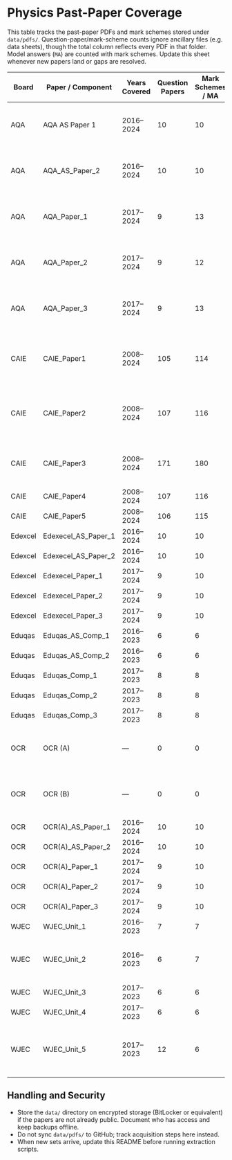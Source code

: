 # Physics Past-Paper Coverage

This table tracks the past-paper PDFs and mark schemes stored under `data/pdfs/`. Question-paper/mark-scheme counts ignore ancillary files (e.g. data sheets), though the total column reflects every PDF in that folder. Model answers (`MA`) are counted with mark schemes. Update this sheet whenever new papers land or gaps are resolved.

| Board | Paper / Component | Years Covered | Question Papers | Mark Schemes / MA | Notes |
| --- | --- | --- | --- | --- | --- |
| AQA | AQA AS Paper 1 | 2016–2024 | 10 | 10 | Includes specimen set and yearly data sheets |
| AQA | AQA_AS_Paper_2 | 2016–2024 | 10 | 10 | Includes specimen set and yearly data sheets |
| AQA | AQA_Paper_1 | 2017–2024 | 9 | 13 | Extra `MA` PDFs bundled with some years |
| AQA | AQA_Paper_2 | 2017–2024 | 9 | 12 | Extra `MA` PDFs bundled with some years |
| AQA | AQA_Paper_3 | 2017–2024 | 9 | 13 | Extra `MA` PDFs bundled with some years |
| CAIE | CAIE_Paper1 | 2008–2024 | 105 | 114 | Complete run of variants 11/12/13 where available |
| CAIE | CAIE_Paper2 | 2008–2024 | 107 | 116 | Complete run of variants 21/22/23 where available |
| CAIE | CAIE_Paper3 | 2008–2024 | 171 | 180 | Includes practical planning & analysis papers |
| CAIE | CAIE_Paper4 | 2008–2024 | 107 | 116 | |
| CAIE | CAIE_Paper5 | 2008–2024 | 106 | 115 | |
| Edexcel | Edexecel_AS_Paper_1 | 2016–2024 | 10 | 10 | |
| Edexcel | Edexecel_AS_Paper_2 | 2016–2024 | 10 | 10 | |
| Edexcel | Edexecel_Paper_1 | 2017–2024 | 9 | 10 | |
| Edexcel | Edexecel_Paper_2 | 2017–2024 | 9 | 10 | |
| Edexcel | Edexecel_Paper_3 | 2017–2024 | 9 | 10 | |
| Eduqas | Eduqas_AS_Comp_1 | 2016–2023 | 6 | 6 | |
| Eduqas | Eduqas_AS_Comp_2 | 2016–2023 | 6 | 6 | |
| Eduqas | Eduqas_Comp_1 | 2017–2023 | 8 | 8 | |
| Eduqas | Eduqas_Comp_2 | 2017–2023 | 8 | 8 | |
| Eduqas | Eduqas_Comp_3 | 2017–2023 | 8 | 8 | |
| OCR | OCR (A) | — | 0 | 0 | Folder placeholder only – needs sourcing |
| OCR | OCR (B) | — | 0 | 0 | Folder placeholder only – needs sourcing |
| OCR | OCR(A)_AS_Paper_1 | 2016–2024 | 10 | 10 | |
| OCR | OCR(A)_AS_Paper_2 | 2016–2024 | 10 | 10 | |
| OCR | OCR(A)_Paper_1 | 2017–2024 | 9 | 10 | |
| OCR | OCR(A)_Paper_2 | 2017–2024 | 9 | 10 | |
| OCR | OCR(A)_Paper_3 | 2017–2024 | 9 | 10 | |
| WJEC | WJEC_Unit_1 | 2016–2023 | 7 | 7 | |
| WJEC | WJEC_Unit_2 | 2016–2023 | 6 | 7 | One extra mark scheme variant present |
| WJEC | WJEC_Unit_3 | 2017–2023 | 6 | 6 | |
| WJEC | WJEC_Unit_4 | 2017–2023 | 6 | 6 | |
| WJEC | WJEC_Unit_5 | 2017–2023 | 12 | 6 | Several mark schemes missing – source later |

## Handling and Security

- Store the `data/` directory on encrypted storage (BitLocker or equivalent) if the papers are not already public. Document who has access and keep backups offline.
- Do not sync `data/pdfs/` to GitHub; track acquisition steps here instead.
- When new sets arrive, update this README before running extraction scripts.

